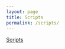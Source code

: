 ```yaml
---
layout: page
title: Scripts
permalink: /scripts/
---
```


[Scripts](https://gist.github.com/Thotogelo)
